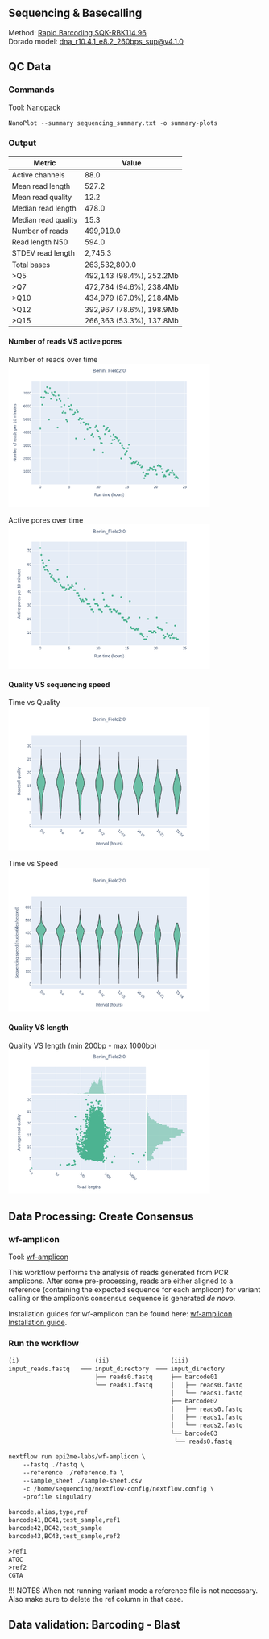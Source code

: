 ## Sequencing & Basecalling  
Method: [Rapid Barcoding SQK-RBK114.96](https://store.nanoporetech.com/eu/rapid-barcoding-sequencing-kit-96-v14.html)  
Dorado model: dna_r10.4.1_e8.2_260bps_sup@v4.1.0
## QC Data  
### Commands  
Tool: [Nanopack](https://github.com/wdecoster/nanopack)  
```shell title="Nanoplot Command"
NanoPlot --summary sequencing_summary.txt -o summary-plots
```  
### Output  

| Metric                           | Value               |
|----------------------------------|---------------------|
| Active channels                  | 88.0                |
| Mean read length                 | 527.2               |
| Mean read quality                | 12.2                |
| Median read length               | 478.0               |
| Median read quality              | 15.3                |
| Number of reads                  | 499,919.0           |
| Read length N50                  | 594.0               |
| STDEV read length                | 2,745.3             |
| Total bases                      | 263,532,800.0       |
| >Q5                              | 492,143 (98.4%), 252.2Mb |
| >Q7                              | 472,784 (94.6%), 238.4Mb |
| >Q10                             | 434,979 (87.0%), 218.4Mb |
| >Q12                             | 392,967 (78.6%), 198.9Mb |
| >Q15                             | 266,363 (53.3%), 137.8Mb |

#### Number of reads VS active pores  
Number of reads over time  
<img src="/NumberOfReads_Over_Time.png" alt="Sample Image" width="400">

Active pores over time  
<img src="/ActivePores_Over_Time.png" alt="Sample Image" width="400">

#### Quality VS sequencing speed  
Time vs Quality  
<img src="/TimeQualityViolinPlot.png" alt="Sample Image" width="400">  

Time vs Speed  
<img src="/TimeSequencingSpeed_ViolinPlot.png" alt="Sample Image" width="400">  

#### Quality VS length  
Quality VS length (min 200bp - max 1000bp)  
<img src="/LengthvsQualityScatterPlot_loglength_dot.png" alt="Sample Image" width="400"> 

## Data Processing: Create Consensus  
### wf-amplicon  
Tool: [wf-amplicon](https://github.com/epi2me-labs/wf-amplicon)  

This workflow performs the analysis of reads generated from PCR amplicons. After some pre-processing, reads are either aligned to a reference (containing the expected sequence for each amplicon) for variant calling or the amplicon’s consensus sequence is generated *de novo*.  

Installation guides for wf-amplicon can be found here: [wf-amplicon Installation guide](https://labs.epi2me.io/workflows/wf-amplicon/).  

### Run the workflow  
```shell title="data layout"
(i)                     (ii)                 (iii)
input_reads.fastq   ─── input_directory  ─── input_directory
                        ├── reads0.fastq     ├── barcode01
                        └── reads1.fastq     │   ├── reads0.fastq
                                             │   └── reads1.fastq
                                             ├── barcode02
                                             │   ├── reads0.fastq
                                             │   ├── reads1.fastq
                                             │   └── reads2.fastq
                                             └── barcode03
                                              └── reads0.fastq
```
```shell title="Command to run"
nextflow run epi2me-labs/wf-amplicon \
    --fastq ./fastq \
    --reference ./reference.fa \
    --sample_sheet ./sample-sheet.csv
    -c /home/sequencing/nextflow-config/nextflow.config \
    -profile singulairy
```
```shell title="Example: sample-sheet.csv"
barcode,alias,type,ref
barcode41,BC41,test_sample,ref1
barcode42,BC42,test_sample
barcode43,BC43,test_sample,ref2
```
```shell title="Example: reference.fa"
>ref1
ATGC
>ref2
CGTA
```
!!! NOTES
	When not running variant mode a reference file is not necessary. Also make sure to delete the ref column in that case. 
## Data validation: Barcoding - Blast  
